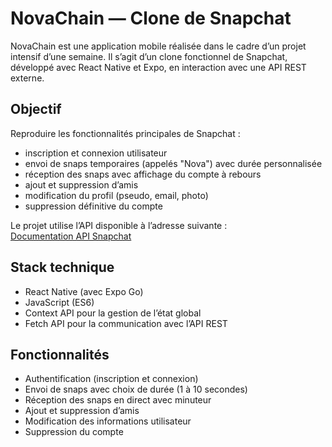 # NovaChain — Clone de Snapchat

NovaChain est une application mobile réalisée dans le cadre d’un projet intensif d’une semaine. Il s’agit d’un clone fonctionnel de Snapchat, développé avec React Native et Expo, en interaction avec une API REST externe.

## Objectif

Reproduire les fonctionnalités principales de Snapchat :
- inscription et connexion utilisateur
- envoi de snaps temporaires (appelés "Nova") avec durée personnalisée
- réception des snaps avec affichage du compte à rebours
- ajout et suppression d’amis
- modification du profil (pseudo, email, photo)
- suppression définitive du compte

Le projet utilise l’API disponible à l’adresse suivante :  
[Documentation API Snapchat](https://snapchat.epihub.eu/docs)

## Stack technique

- React Native (avec Expo Go)
- JavaScript (ES6)
- Context API pour la gestion de l’état global
- Fetch API pour la communication avec l’API REST


## Fonctionnalités

- Authentification (inscription et connexion)
- Envoi de snaps avec choix de durée (1 à 10 secondes)
- Réception des snaps en direct avec minuteur
- Ajout et suppression d’amis
- Modification des informations utilisateur
- Suppression du compte
